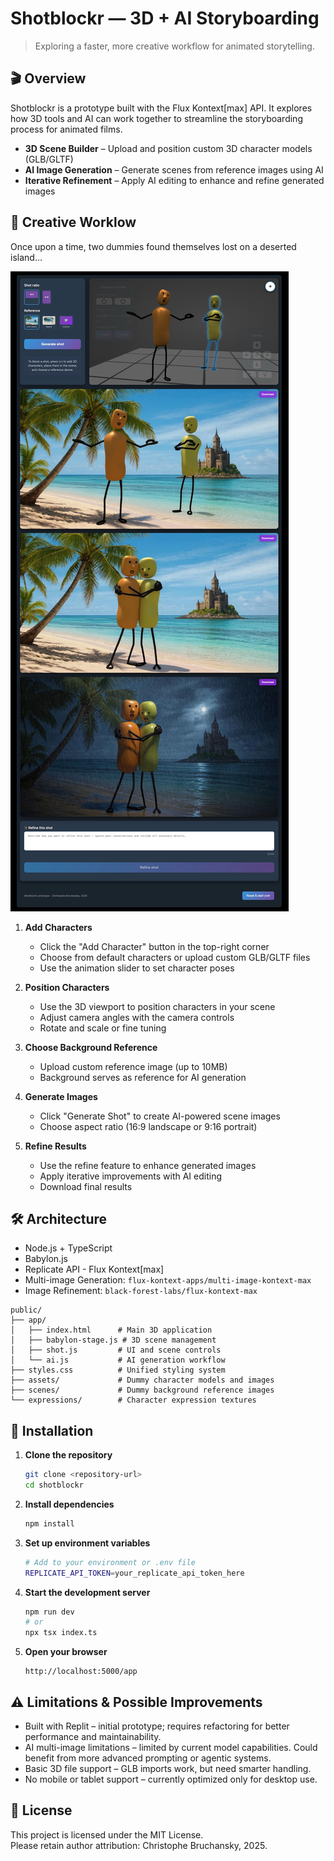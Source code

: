 
# Shotblockr — 3D + AI Storyboarding  
> Exploring a faster, more creative workflow for animated storytelling.

## 🎬 Overview

Shotblockr is a prototype built with the Flux Kontext[max] API. It explores how 3D tools and AI can work together to streamline the storyboarding process for animated films.

- **3D Scene Builder** – Upload and position custom 3D character models (GLB/GLTF)
- **AI Image Generation** – Generate scenes from reference images using AI
- **Iterative Refinement** – Apply AI editing to enhance and refine generated images

## 🧩 Creative Worklow

Once upon a time, two dummies found themselves lost on a deserted island…

![Shotblockr Screenshot](/public/examples/shotblockr-screenshot.jpg)


1. **Add Characters**
   - Click the "Add Character" button in the top-right corner
   - Choose from default characters or upload custom GLB/GLTF files
   - Use the animation slider to set character poses

2. **Position Characters**
   - Use the 3D viewport to position characters in your scene
   - Adjust camera angles with the camera controls
   - Rotate and scale or fine tuning

3. **Choose Background Reference**
   - Upload custom reference image (up to 10MB)
   - Background serves as reference for AI generation

4. **Generate Images**
   - Click "Generate Shot" to create AI-powered scene images
   - Choose aspect ratio (16:9 landscape or 9:16 portrait)

5. **Refine Results**
   - Use the refine feature to enhance generated images
   - Apply iterative improvements with AI editing
   - Download final results
     
## 🛠️ Architecture

- Node.js + TypeScript
- Babylon.js
- Replicate API - Flux Kontext[max]
- Multi-image Generation: `flux-kontext-apps/multi-image-kontext-max`
- Image Refinement: `black-forest-labs/flux-kontext-max`

```
public/
├── app/
│   ├── index.html      # Main 3D application
│   ├── babylon-stage.js # 3D scene management
│   ├── shot.js         # UI and scene controls
│   └── ai.js           # AI generation workflow
├── styles.css          # Unified styling system
├── assets/             # Dummy character models and images
├── scenes/             # Dummy background reference images
└── expressions/        # Character expression textures
```

## 🚀 Installation

1. **Clone the repository**
   ```bash
   git clone <repository-url>
   cd shotblockr
   ```

2. **Install dependencies**
   ```bash
   npm install
   ```

3. **Set up environment variables**
   ```bash
   # Add to your environment or .env file
   REPLICATE_API_TOKEN=your_replicate_api_token_here
   ```

4. **Start the development server**
   ```bash
   npm run dev
   # or
   npx tsx index.ts
   ```

5. **Open your browser**
   ```
   http://localhost:5000/app
   ```
## ⚠️ Limitations & Possible Improvements
- Built with Replit – initial prototype; requires refactoring for better performance and maintainability.
- AI multi-image limitations – limited by current model capabilities. Could benefit from more advanced prompting or agentic systems.
- Basic 3D file support – GLB imports work, but need smarter handling.
- No mobile or tablet support – currently optimized only for desktop use.

## 📄 License
This project is licensed under the MIT License.  
Please retain author attribution: Christophe Bruchansky, 2025.
